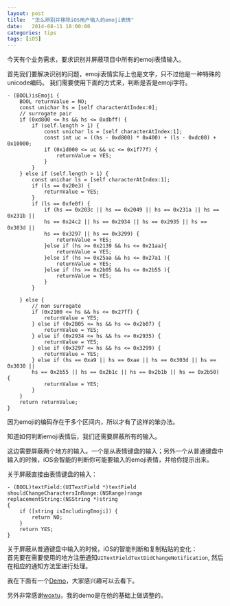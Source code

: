 ```yaml
---
layout: post
title:  "怎么辨别并移除iOS用户输入的emoji表情"
date:   2014-08-11 18:00:00
categories: tips
tags: [iOS]
---
```


今天有个业务需求，要求识别并屏蔽项目中所有的emoji表情输入。  

首先我们要解决识别的问题，emoji表情实际上也是文字，只不过他是一种特殊的unicode编码。
我们需要使用下面的方式来，判断是否是emoji字符。

	- (BOOL)isEmoji {
    	BOOL returnValue = NO;
    	const unichar hs = [self characterAtIndex:0];
    	// surrogate pair
    	if (0xd800 <= hs && hs <= 0xdbff) {
        	if (self.length > 1) {
            	const unichar ls = [self characterAtIndex:1];
            	const int uc = ((hs - 0xd800) * 0x400) + (ls - 0xdc00) + 0x10000;
            	if (0x1d000 <= uc && uc <= 0x1f77f) {
                	returnValue = YES;
            	}
        	}
    	} else if (self.length > 1) {
        	const unichar ls = [self characterAtIndex:1];
        	if (ls == 0x20e3) {
            	returnValue = YES;
        	}
        	if (ls == 0xfe0f) {
            	if (hs == 0x203c || hs == 0x2049 || hs == 0x231a || hs == 0x231b || 
            	hs == 0x24c2 || hs == 0x2934 || hs == 0x2935 || hs == 0x303d || 
            	hs == 0x3297 || hs == 0x3299) {
                	returnValue = YES;
            	}else if (hs >= 0x2139 && hs <= 0x21aa){
                	returnValue = YES;
            	}else if (hs >= 0x25aa && hs <= 0x27a1 ){
                	returnValue = YES;
            	}else if (hs >= 0x2b05 && hs <= 0x2b55 ){
                	returnValue = YES;
            	}
        	}
        
    	} else {
        	// non surrogate
        	if (0x2100 <= hs && hs <= 0x27ff) {
            	returnValue = YES;
        	} else if (0x2B05 <= hs && hs <= 0x2b07) {
            	returnValue = YES;
        	} else if (0x2934 <= hs && hs <= 0x2935) {
            	returnValue = YES;
        	} else if (0x3297 <= hs && hs <= 0x3299) {
            	returnValue = YES;
        	} else if (hs == 0xa9 || hs == 0xae || hs == 0x303d || hs == 0x3030 || 
        	hs == 0x2b55 || hs == 0x2b1c || hs == 0x2b1b || hs == 0x2b50) {
            	returnValue = YES;
        	}
    	}
    	return returnValue;
	}

因为emoji的编码存在于多个区间内，所以才有了这样的笨办法。


知道如何判断emoji表情后，我们还需要屏蔽所有的输入。

这边需要屏蔽两个地方的输入。一个是从表情键盘的输入；另外一个从普通键盘中输入的时候，iOS会智能的判断你可能要输入的emoji表情，并给你提示出来。

关于屏蔽直接由表情键盘的输入：

	- (BOOL)textField:(UITextField *)textField
	shouldChangeCharactersInRange:(NSRange)range
	replacementString:(NSString *)string
	{
    	if ([string isIncludingEmoji]) {
        	return NO;
    	}
    	return YES;
	}


关于屏蔽从普通键盘中输入的时候，iOS的智能判断和复制粘贴的变化：  
首先要在需要使用的地方注册通知`UITextFieldTextDidChangeNotification`, 然后在相应的通知方法里进行处理。

我在下面有一个[Demo](https://github.com/MarsLuo/RemoveEmoji)，大家感兴趣可以去看下。


另外非常感谢[woxtu](https://github.com/woxtu/NSString-RemoveEmoji)，我的demo是在他的基础上做调整的。

